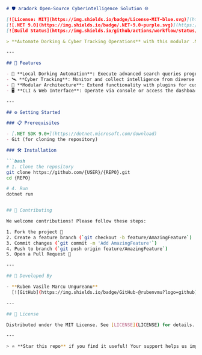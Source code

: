 ```markdown
# 🛡️ aradork Open-Source Cyberintelligence Solution 🌐

[![License: MIT](https://img.shields.io/badge/License-MIT-blue.svg)](https://opensource.org/licenses/MIT)
[![.NET 9.0](https://img.shields.io/badge/.NET-9.0-purple.svg)](https://dotnet.microsoft.com/)
[![Build Status](https://img.shields.io/github/actions/workflow/status/{USER}/{REPO}/dotnet.yml?branch=main)](https://github.com/{USER}/{REPO}/actions)

> **Automate Dorking & Cyber Tracking Operations** with this modular .NET 9.0 solution. Built for cybersecurity professionals and ethical hackers. 🔍💻

---

## 🚀 Features

- 🤖 **Local Dorking Automation**: Execute advanced search queries programmatically for OSINT investigations.
- 🛰️ **Cyber Tracking**: Monitor and collect intelligence from diverse web sources in real-time.
- 🧩 **Modular Architecture**: Extend functionality with plugins for custom workflows.
- 🖥️ **CLI & Web Interface**: Operate via console or access the dashboard at `http://localhost:5353`.

---

## ⚙️ Getting Started

### 📋 Prerequisites

- [.NET SDK 9.0+](https://dotnet.microsoft.com/download)
- Git (for cloning the repository)

### 🛠️ Installation

```bash
# 1. Clone the repository
git clone https://github.com/{USER}/{REPO}.git
cd {REPO}

# 4. Run 
dotnet run 


## 🤝 Contributing

We welcome contributions! Please follow these steps:

1. Fork the project 🔄
2. Create a feature branch (`git checkout -b feature/AmazingFeature`)
3. Commit changes (`git commit -m 'Add AmazingFeature'`)
4. Push to branch (`git push origin feature/AmazingFeature`)
5. Open a Pull Request 🎯

---

## 👥 Developed By

- **Ruben Vasile Marcu Ungureanu**  
  [![GitHub](https://img.shields.io/badge/GitHub-@rubenvmu?logo=github)](https://github.com/rubenvmu)  

---

## 📜 License

Distributed under the MIT License. See [LICENSE](LICENSE) for details.

---

> ⭐ **Star this repo** if you find it useful! Your support helps us improve cybersecurity tools for the community. 🚨
``` 